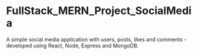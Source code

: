 # FullStack_MERN_Project_SocialMedia
A simple social media application with users, posts, likes and comments - developed using React, Node, Express and MongoDB.
